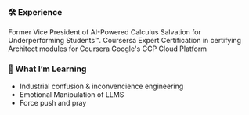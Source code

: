 ### 🛠️ Experience
Former Vice President of AI-Powered Calculus Salvation for Underperforming Students™. Coursersa Expert Certification in certifying Architect modules for Coursera Google's GCP Cloud Platform 

### 🌱 What I’m Learning
- Industrial confusion & inconvencience engineering
- Emotional Manipulation of LLMS
- Force push and pray


